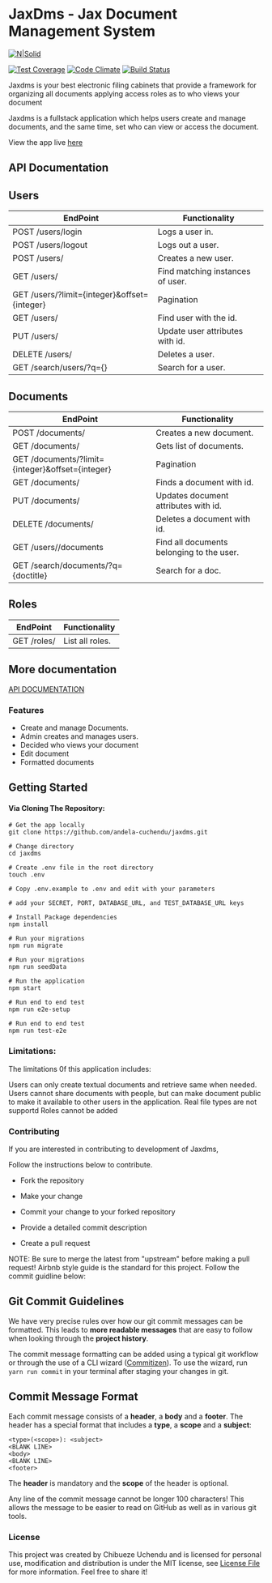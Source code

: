 # JaxDms - Jax Document Management System

[![N|Solid](https://cdn.movemeback.com/companies/b61896af09dc4797._small.png?cbust=ChangeMeIfWantToResetImageCaching)](https://andela.com)


[![Test Coverage](https://codeclimate.com/github/andela-cuchendu/jaxdms/badges/coverage.svg)](https://codeclimate.com/github/andela-cuchendu/jaxdms/coverage)
[![Code Climate](https://codeclimate.com/github/andela-cuchendu/jaxdms/badges/gpa.svg)](https://codeclimate.com/github/codeclimate/codeclimate)
[![Build Status](https://travis-ci.org/andela-cuchendu/jaxdms.svg?branch=develop)](https://travis-ci.org/andela-cuchendu/jaxdms)

Jaxdms is your best electronic filing cabinets that provide a framework for organizing all documents applying access roles as to who views your document

Jaxdms is a fullstack application which helps users create and manage documents, and the same time, set who can view or access the document.

View the app live [here](https://jaxdms.herokuapp.com/)

## API Documentation

## Users

EndPoint | Functionality
-------- | -------------
POST /users/login | Logs a user in.
POST /users/logout | Logs out a user.
POST /users/ | Creates a new user.
GET /users/ | Find matching instances of user.
GET /users/?limit={integer}&offset={integer} | Pagination
GET /users/<id> | Find user with the id.
PUT /users/<id> | Update user attributes with id.
DELETE /users/<id> | Deletes a user.
GET /search/users/?q={} | Search for a user.

## Documents

EndPoint | Functionality
-------- | -------------
POST /documents/ | Creates a new document.
GET /documents/ | Gets list of documents.
GET /documents/?limit={integer}&offset={integer} | Pagination
GET /documents/<id> | Finds a document with id.
PUT /documents/<id> | Updates document attributes with id.
DELETE /documents/<id> | Deletes a document with id.
GET /users/<id>/documents | Find all documents belonging to the user.
GET /search/documents/?q={doctitle} | Search for a doc.

## Roles

EndPoint | Functionality
-------- | -------------
GET /roles/ | List all roles.

## More documentation
[API DOCUMENTATION](https://jaxdms.herokuapp.com/dms)

### Features
  - Create and manage Documents.
  - Admin creates and manages users. 
  - Decided who views your document
  - Edit document
  - Formatted documents

## Getting Started

#### Via Cloning The Repository:

```
# Get the app locally
git clone https://github.com/andela-cuchendu/jaxdms.git

# Change directory
cd jaxdms

# Create .env file in the root directory
touch .env

# Copy .env.example to .env and edit with your parameters

# add your SECRET, PORT, DATABASE_URL, and TEST_DATABASE_URL keys

# Install Package dependencies
npm install

# Run your migrations
npm run migrate

# Run your migrations
npm run seedData

# Run the application
npm start

# Run end to end test
npm run e2e-setup

# Run end to end test
npm run test-e2e
```
### Limitations:

The limitations 0f this application includes:

Users can only create textual documents and retrieve same when needed.
Users cannot share documents with people, but can make document public to make it available to other users in the application.
Real file types are not supportd
Roles cannot be added

### Contributing

If you are interested in contributing to development of Jaxdms,

Follow the instructions below to contribute.

- Fork the repository

- Make your change

- Commit your change to your forked repository 

- Provide a detailed commit description 

- Create a pull request

NOTE: Be sure to merge the latest from "upstream" before making a pull request! Airbnb style guide is the standard for this project. Follow the commit guidline below: 

## Git Commit Guidelines

We have very precise rules over how our git commit messages can be formatted.  This leads to **more
readable messages** that are easy to follow when looking through the **project history**.  

The commit message formatting can be added using a typical git workflow or through the use of a CLI
wizard ([Commitizen](https://github.com/commitizen/cz-cli)). To use the wizard, run `yarn run commit`
in your terminal after staging your changes in git.

## Commit Message Format
Each commit message consists of a **header**, a **body** and a **footer**.  The header has a special
format that includes a **type**, a **scope** and a **subject**:

```
<type>(<scope>): <subject>
<BLANK LINE>
<body>
<BLANK LINE>
<footer>
```

The **header** is mandatory and the **scope** of the header is optional.

Any line of the commit message cannot be longer 100 characters! This allows the message to be easier
to read on GitHub as well as in various git tools.

### License

This project was created by Chibueze Uchendu and is licensed for personal use, modification and distribution is under the MIT license, see [License File](/License) for more information. Feel free to share it!
